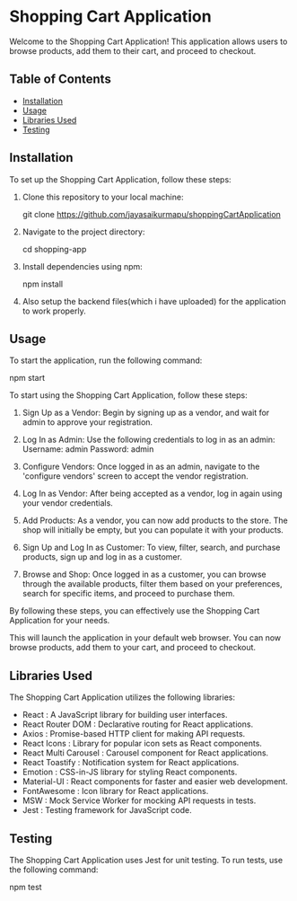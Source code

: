 # Shopping Cart Application

Welcome to the Shopping Cart Application! This application allows users to browse products, add them to their cart, and proceed to checkout.

## Table of Contents

- [Installation](#installation)
- [Usage](#usage)
- [Libraries Used](#libraries-used)
- [Testing](#testing)

## Installation

To set up the Shopping Cart Application, follow these steps:

1. Clone this repository to your local machine:

    
   git clone https://github.com/jayasaikurmapu/shoppingCartApplication
     

2. Navigate to the project directory:

    
   cd shopping-app
     

3. Install dependencies using npm:

    
   npm install

4. Also setup the backend files(which i have uploaded) for the application to work properly.
     

## Usage

To start the application, run the following command:

 
npm start


To start using the Shopping Cart Application, follow these steps:

1) Sign Up as a Vendor: Begin by signing up as a vendor, and wait for admin to approve your registration.

2) Log In as Admin: Use the following credentials to log in as an admin:
Username: admin
Password: admin

3) Configure Vendors: Once logged in as an admin, navigate to the 'configure vendors' screen to accept the  vendor registration.

4) Log In as Vendor: After being accepted as a vendor, log in again using your vendor credentials.

5) Add Products: As a vendor, you can now add products to the store. The shop will initially be empty, but you can populate it with your products.

6) Sign Up and Log In as Customer: To view, filter, search, and purchase products, sign up and log in as a customer.

7) Browse and Shop: Once logged in as a customer, you can browse through the available products, filter them based on your preferences, search for specific items, and proceed to purchase them.

By following these steps, you can effectively use the Shopping Cart Application for your needs.


  

This will launch the application in your default web browser. You can now browse products, add them to your cart, and proceed to checkout.

## Libraries Used

The Shopping Cart Application utilizes the following libraries:

-  React : A JavaScript library for building user interfaces.
-  React Router DOM : Declarative routing for React applications.
-  Axios : Promise-based HTTP client for making API requests.
-  React Icons : Library for popular icon sets as React components.
-  React Multi Carousel : Carousel component for React applications.
-  React Toastify : Notification system for React applications.
-  Emotion : CSS-in-JS library for styling React components.
-  Material-UI : React components for faster and easier web development.
-  FontAwesome : Icon library for React applications.
-  MSW : Mock Service Worker for mocking API requests in tests.
-  Jest : Testing framework for JavaScript code.

## Testing

The Shopping Cart Application uses Jest for unit testing. To run tests, use the following command:

 
npm test

